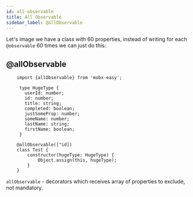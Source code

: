 ```yaml
---
id: all-observable
title: All Observable
sidebar_label: @allObservable
---
```

Let's image we have a class with 60 properties, instead of writing for each `@observable` 60 times we can just do this:

## @allObservable

```
    import {allObservable} from 'mobx-easy';

     type HugeType {
       userId: number;
       id: number;
       title: string;
       completed: boolean;
       justSomeProp: number;
       someName: number;
       lastName: string;
       firstName: boolean;
     }

    @allObservable(["id])
    class Test {
        constructor(hugeType: HugeType) {
            Object.assign(this, hugeType);
        }
    }
```

`allObservable` - decorators which receives array of properties to exclude, not mandatory.


